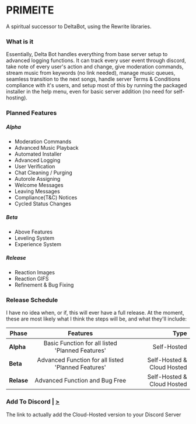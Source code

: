 # PRIMEITE
A spiritual successor to DeltaBot, using the Rewrite libraries.

### What is it
Essentially, Delta Bot handles everything from base server setup to advanced logging functions. It can track every user event through discord, take note of every user's action and change, give moderation commands, stream music from keywords (no link needed), manage music queues, seamless transition to the next songs, handle server Terms & Conditions compliance with it's users, and setup most of this by running the packaged installer in the help menu, even for basic server addition (no need for self-hosting).

### Planned Features
##### Alpha
* Moderation Commands
* Advanced Music Playback
* Automated Installer
* Advanced Logging
* User Verification
* Chat Cleaning / Purging
* Autorole Assigning
* Welcome Messages
* Leaving Messages
* Compliance(T&C) Notices
* Cycled Status Changes
##### Beta
* Above Features
* Leveling System
* Experience System
##### Release
* Reaction Images
* Reaction GIFS
* Refinement & Bug Fixing


### Release Schedule
I have no idea when, or if, this will ever have a full release. At the moment, these are most likely what I think the steps will be, and what they'll include:

| Phase         | Features      | Type  |
| ------------- |:-------------:| -----:|
| **Alpha**      | Basic Function for all listed 'Planned Features' | Self-Hosted |
| **Beta**       | Advanced Function for all listed 'Planned Features' | Self-Hosted & Cloud Hosted |
| **Relase**     | Advanced Function and Bug Free | Self-Hosted & Cloud Hosted |

### Add To Discord | [>](https://discordapp.com/oauth2/authorize?client_id=481923206848970803&scope=bot&permissions=8/)
The link to actually add the Cloud-Hosted version to your Discord Server
